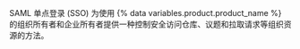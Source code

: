 SAML 单点登录 (SSO) 为使用 {% data variables.product.product_name %} 的组织所有者和企业所有者提供一种控制安全访问仓库、议题和拉取请求等组织资源的方法。